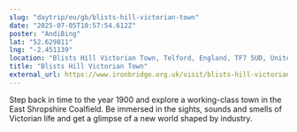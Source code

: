 ```yaml
---
slug: "daytrip/eu/gb/blists-hill-victorian-town"
date: "2025-07-05T10:57:54.612Z"
poster: "AndiBing"
lat: "52.629811"
lng: "-2.451139"
location: "Blists Hill Victorian Town, Telford, England, TF7 5UD, United Kingdom"
title: "Blists Hill Victorian Town"
external_url: https://www.ironbridge.org.uk/visit/blists-hill-victorian-town/
---
```

Step back in time to the year 1900 and explore a working-class town in the East Shropshire Coalfield. Be immersed in the sights, sounds and smells of Victorian life and get a glimpse of a new world shaped by industry.